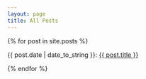 ```yaml
---
layout: page
title: All Posts
---
```


<div class="postsList">
{% for post in site.posts %}
  <p>{{ post.date | date_to_string }}: <a href="{{ post.url }}">{{ post.title }}</a></p>
{% endfor %}
</div>